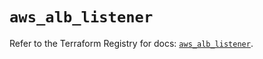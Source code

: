 # `aws_alb_listener`

Refer to the Terraform Registry for docs: [`aws_alb_listener`](https://registry.terraform.io/providers/hashicorp/aws/5.41.0/docs/resources/alb_listener).
